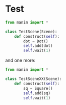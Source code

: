 # Test


```python
from manim import *

class TestScene(Scene):
    def construct(self):
        dot = Dot()
        self.add(dot)
        self.wait(1)
```


and one more:

```python
from manim import *

class TestSceneXX(Scene):
    def construct(self):
        sq = Square()
        self.add(sq)
        self.wait(1)
```
